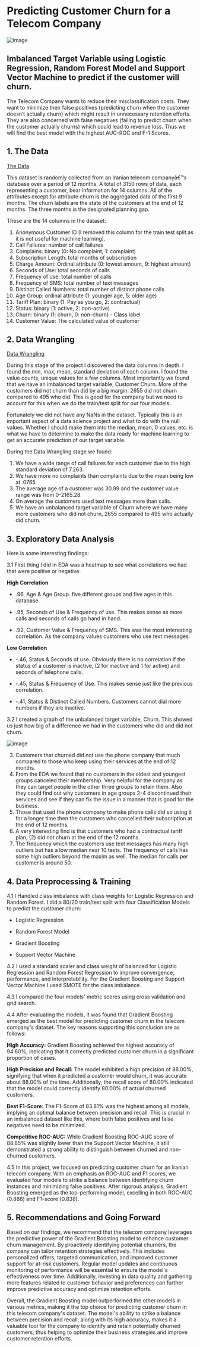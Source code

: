 # Predicting Customer Churn for a Telecom Company

![image](https://github.com/GHASS19/Customer-Churn/assets/86930309/c6bd7956-06ef-47e0-9ac1-46d51a3feb37)

## Imbalanced Target Variable using Logistic Regression, Random Forest Model and Support Vector Machine to predict if the customer will churn.

The Telecom Company wants to reduce their misclassification costs.  They want to minimize their false positives (predicting churn when the customer doesn’t actually churn) which might result in unnecessary retention efforts. They are also concerned with false negatives (failing to predict churn when the customer actually churns) which could lead to revenue loss. Thus we will find the best model with the highest AUC-ROC and F-1 Scores.

## 1. The Data
[The Data](https://archive.ics.uci.edu/dataset/563/iranian+churn+dataset)

This dataset is randomly collected from an Iranian telecom companyâ€™s database over a period of 12 months. A total of 3150 rows of data, each representing a customer, bear information for 14 columns. 
All of the attributes except for attribute churn is the aggregated data of the first 9 months. The churn labels are the state of the customers at the end of 12 months. The three months is the designated planning gap.

These are the 14 columns in the dataset:

1. Anonymous Customer ID (I removed this column for the train test split as it is not useful for machine learning).
2. Call Failures: number of call failures
3. Complains: binary (0: No complaint, 1: complaint)
4. Subscription Length: total months of subscription
5. Charge Amount: Ordinal attribute (0: lowest amount, 9: highest amount)
6. Seconds of Use: total seconds of calls
7. Frequency of use: total number of calls
8. Frequency of SMS: total number of text messages
9. Distinct Called Numbers: total number of distinct phone calls
10. Age Group: ordinal attribute (1: younger age, 5: older age)
11. Tariff Plan: binary (1: Pay as you go, 2: contractual)
12. Status: binary (1: active, 2: non-active)
13. Churn: binary (1: churn, 0: non-churn) - Class label
14. Customer Value: The calculated value of customer

## 2. Data Wrangling
[Data Wrangling](https://colab.research.google.com/drive/1TEwnGjlsV8_GV6qv2hPs97oRMLc4yPNa#scrollTo=aI7LZ3hotZkc)

During this stage of the project I discovered the data columns in depth. I found the min, max, mean, standard deviation of each column. I found the value counts, unique values for a few columns. Most importantly we found that we have an imbalanced target variable, Customer Churn. More of the customers did not churn than did by a big margin. 2655 did not churn compared to 495 who did. This is good for the company but we need to account for this when we do the train/test split for our four models. 

Fortunately we did not have any NaNs in the dataset. Typically this is an important aspect of a data science project and what to do with the null values. Whether I should make them into the median, mean, 0 values, etc. is what we have to determine to make the data ready for machine learning to get an accurate prediction of our target variable.

During the Data Wrangling stage we found:
1. We have a wide range of call failures for each customer due to the high standard deviation of 7.263.
2. We have more no complaints than complaints due to the mean being low at .0765.
3. The average age of a customer was 30.99 and the customer value range was from 0-2165.28.
4. On average the customers used text messages more than calls.
5. We have an unbalanced target variable of Churn where we have many more customers who did not churn, 2655 compared to 495 who actually did churn.

## 3. Exploratory Data Analysis

Here is some interesting findings:

3.1 First thing I did in EDA was a heatmap to see what correlations we had that were positive or negative.

**High Correlation**

- .96, Age & Age Group. five different groups and five ages in this database.

- .95, Seconds of Use & Frequency of use. This makes sense as more calls and seconds of calls go hand in hand.

- .92, Customer Value & Frequency of SMS. This was the most interesting correlation. As the company values customers who use text messages.

**Low Correlation**

- -.46, Status & Seconds of use. Obviously there is no correlation if the status of a customer is inactive, (2 for inactive and 1 for active) and seconds of telephone calls.

- -.45, Status & Frequency of Use. This makes sense just like the previous correlation.

- -.41, Status & Distinct Called Numbers. Customers cannot dial more numbers if they are inactive.

3.2 I created a graph of the unbalanced target variable, Churn. This showed us just how big of a difference we had in the customers who did and did not churn.

![image](https://github.com/GHASS19/Customer-Churn/assets/86930309/162145cd-b130-4925-a975-c115172345be)

3. Customers that churned did not use the phone company that much compared to those who keep using their services at the end of 12 months.
4. From the EDA we found that no customers in the oldest and youngest groups canceled their membership. Very helpful for the company as they can target people in the other three groups to retain them. Also they could find out why customers in age groups 2-4 discontinued their services and see if they can fix the issue in a manner that is good for the business.
5. Those that used the phone company to make phone calls did so using it for a longer time then the customers who cancelled their subscription at the end of 12 months.
6. A very interesting find is that customers who had a contractual tariff plan, (2) did not churn at the end of the 12 months.
7. The frequency which the customers use text messages has many high outliers but has a low median near 10 texts. The frequency of calls has some high outliers beyond the maxim as well. The median for calls per customer is around 50.

## 4. Data Preprocessing & Training

4.1 I Handled class imbalance with class weights for Logistic Regression and Random Forest. I did a 80/20 train/test split with four Classification Models to predict the customer churn:

- Logistic Regression

- Random Forest Model

- Gradient Boosting

- Support Vector Machine

4.2 I used a standard scaler and class weight of balanced for Logistic Regression and Random Forest Regression to improve convergence, performance, and interpretability. For the Gradient Boosting and Support Vector Machine I used SMOTE for the class imbalance.

4.3 I compared the four models' metric scores using cross validation and grid search.  

4.4 After evaluating the models, it was found that Gradient Boosting emerged as the best model for predicting customer churn in the telecom company's dataset. The key reasons supporting this conclusion are as follows:

**High Accuracy:** Gradient Boosting achieved the highest accuracy of 94.60%, indicating that it correctly predicted customer churn in a significant proportion of cases.

**High Precision and Recall:** The model exhibited a high precision of 88.00%, signifying that when it predicted a customer would churn, it was accurate about 88.00% of the time. Additionally, the recall score of 80.00% indicated that the model could correctly identify 80.00% of actual churned customers.

**Best F1-Score:** The F1-Score of 83.81% was the highest among all models, implying an optimal balance between precision and recall. This is crucial in an imbalanced dataset like this, where both false positives and false negatives need to be minimized.

**Competitive ROC-AUC:** While Gradient Boosting ROC-AUC score of 88.85% was slightly lower than the Support Vector Machine, it still demonstrated a strong ability to distinguish between churned and non-churned customers.

4.5 In this project, we focused on predicting customer churn for an Iranian telecom company. With an emphasis on ROC-AUC and F1 scores, we evaluated four models to strike a balance between identifying churn instances and minimizing false positives. After rigorous analysis, Gradient Boosting emerged as the top-performing model, excelling in both ROC-AUC (0.888) and F1-score (0.838).

## 5. Recommendations and Going Forward

Based on our findings, we recommend that the telecom company leverages the predictive power of the Gradient Boosting model to enhance customer churn management. By proactively identifying potential churners, the company can tailor retention strategies effectively. This includes personalized offers, targeted communication, and improved customer support for at-risk customers. Regular model updates and continuous monitoring of performance will be essential to ensure the model's effectiveness over time. Additionally, investing in data quality and gathering more features related to customer behavior and preferences can further improve predictive accuracy and optimize retention efforts.

Overall, the Gradient Boosting model outperformed the other models in various metrics, making it the top choice for predicting customer churn in this telecom company's dataset. The model's ability to strike a balance between precision and recall, along with its high accuracy, makes it a valuable tool for the company to identify and retain potentially churned customers, thus helping to optimize their business strategies and improve customer retention efforts.
